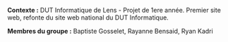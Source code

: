**Contexte :** DUT Informatique de Lens - Projet de 1ere année.
Premier site web, refonte du site web national du DUT Informatique. 

**Membres du groupe :** Baptiste Gosselet, Rayanne Bensaid, Ryan Kadri
